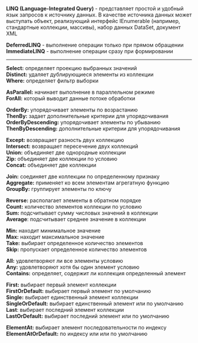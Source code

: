 **LINQ (Language-Integrated Query)** - представляет простой и удобный язык запросов к источнику данных. В качестве источника данных может выступать объект, реализующий интерфейс IEnumerable (например, стандартные коллекции, массивы), набор данных DataSet, документ XML

**DeferredLINQ** - выполнение операции только при прямом обращении  
**ImmediateLINQ** - выполнение операции сразу при формировании

---

**Select:** определяет проекцию выбранных значений  
**Distinct:** удаляет дублирующиеся элементы из коллекции  
**Where:** определяет фильтр выборки

**AsParallel:** начинает выполнение в параллельном режиме  
**ForAll:** который выводит данные потоке обработки

**OrderBy:** упорядочивает элементы по возрастанию  
**ThenBy:** задает дополнительные критерии для упорядочивания  
**OrderByDescending:** упорядочивает элементы по убыванию  
**ThenByDescending:** дополнительные критерии для упорядочивания

**Except:** возвращает разность двух коллекцию  
**Intersect:** возвращает пересечение двух коллекций  
**Union:** объединяет две однородные коллекции  
**Zip:** объединяет две коллекции по условию  
**Concat:** объединяет две коллекции

**Join:** соединяет две коллекции по определенному признаку  
**Aggregate:** применяет ко всем элементам агрегатную функцию  
**GroupBy:** группирует элементы по ключу

**Reverse:** располагает элементы в обратном порядке  
**Count:** количество элементов коллекции по условию  
**Sum:** подсчитывает сумму числовых значений в коллекции  
**Average**: подсчитывает cреднее значение в коллекции

**Min:** находит минимальное значение  
**Max:** находит максимальное значение  
**Take:** выбирает определенное количество элементов  
**Skip:** пропускает определенное количество элементов

**All:** удовлетворяют ли все элементы условию  
**Any:** удовлетворяют хотя бы один элемент условию  
**Contains:** определяет, содержит ли коллекция определенный элемент

**First:** выбирает первый элемент коллекции  
**FirstOrDefault:** выбирает первый элемент по умолчанию  
**Single:** выбирает единственный элемент коллекции  
**SingleOrDefault:** выбирает единственный элемент или по умолчанию  
**Last**: выбирает последний элемент коллекции  
**LastOrDefault:** выбирает последний элемент или по умолчанию

**ElementAt:** выбирает элемент последовательности по индексу  
**ElementAtOrDefault:** по индексу или или по умолчанию